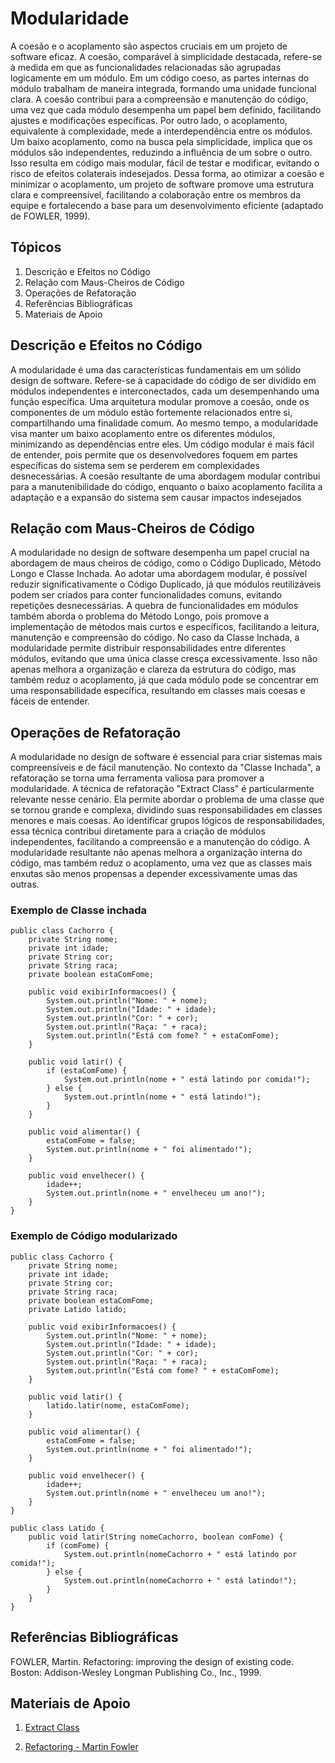 # Modularidade

A coesão e o acoplamento são aspectos cruciais em um projeto de software eficaz. A coesão, comparável à simplicidade destacada, refere-se à medida em que as funcionalidades relacionadas são agrupadas logicamente em um módulo. Em um código coeso, as partes internas do módulo trabalham de maneira integrada, formando uma unidade funcional clara. A coesão contribui para a compreensão e manutenção do código, uma vez que cada módulo desempenha um papel bem definido, facilitando ajustes e modificações específicas. Por outro lado, o acoplamento, equivalente à complexidade, mede a interdependência entre os módulos. Um baixo acoplamento, como na busca pela simplicidade, implica que os módulos são independentes, reduzindo a influência de um sobre o outro. Isso resulta em código mais modular, fácil de testar e modificar, evitando o risco de efeitos colaterais indesejados. Dessa forma, ao otimizar a coesão e minimizar o acoplamento, um projeto de software promove uma estrutura clara e compreensível, facilitando a colaboração entre os membros da equipe e fortalecendo a base para um desenvolvimento eficiente (adaptado de FOWLER, 1999).
## Tópicos

1. Descrição e Efeitos no Código
2. Relação com Maus-Cheiros de Código
3. Operações de Refatoração
4. Referências Bibliográficas
5. Materiais de Apoio

## Descrição e Efeitos no Código

A modularidade é uma das características fundamentais em um sólido design de software. Refere-se à capacidade do código de ser dividido em módulos independentes e interconectados, cada um desempenhando uma função específica. Uma arquitetura modular promove a coesão, onde os componentes de um módulo estão fortemente relacionados entre si, compartilhando uma finalidade comum. Ao mesmo tempo, a modularidade visa manter um baixo acoplamento entre os diferentes módulos, minimizando as dependências entre eles. Um código modular é mais fácil de entender, pois permite que os desenvolvedores foquem em partes específicas do sistema sem se perderem em complexidades desnecessárias. A coesão resultante de uma abordagem modular contribui para a manutenibilidade do código, enquanto o baixo acoplamento facilita a adaptação e a expansão do sistema sem causar impactos indesejados

## Relação com Maus-Cheiros de Código

A modularidade no design de software desempenha um papel crucial na abordagem de maus cheiros de código, como o Código Duplicado, Método Longo e Classe Inchada. Ao adotar uma abordagem modular, é possível reduzir significativamente o Código Duplicado, já que módulos reutilizáveis podem ser criados para conter funcionalidades comuns, evitando repetições desnecessárias. A quebra de funcionalidades em módulos também aborda o problema do Método Longo, pois promove a implementação de métodos mais curtos e específicos, facilitando a leitura, manutenção e compreensão do código. No caso da Classe Inchada, a modularidade permite distribuir responsabilidades entre diferentes módulos, evitando que uma única classe cresça excessivamente. Isso não apenas melhora a organização e clareza da estrutura do código, mas também reduz o acoplamento, já que cada módulo pode se concentrar em uma responsabilidade específica, resultando em classes mais coesas e fáceis de entender.

## Operações de Refatoração

A modularidade no design de software é essencial para criar sistemas mais compreensíveis e de fácil manutenção. No contexto da "Classe Inchada", a refatoração se torna uma ferramenta valiosa para promover a modularidade. A técnica de refatoração "Extract Class" é particularmente relevante nesse cenário. Ela permite abordar o problema de uma classe que se tornou grande e complexa, dividindo suas responsabilidades em classes menores e mais coesas. Ao identificar grupos lógicos de responsabilidades, essa técnica contribui diretamente para a criação de módulos independentes, facilitando a compreensão e a manutenção do código. A modularidade resultante não apenas melhora a organização interna do código, mas também reduz o acoplamento, uma vez que as classes mais enxutas são menos propensas a depender excessivamente umas das outras.

### Exemplo de Classe inchada

```
public class Cachorro {
    private String nome;
    private int idade;
    private String cor;
    private String raca;
    private boolean estaComFome;

    public void exibirInformacoes() {
        System.out.println("Nome: " + nome);
        System.out.println("Idade: " + idade);
        System.out.println("Cor: " + cor);
        System.out.println("Raça: " + raca);
        System.out.println("Está com fome? " + estaComFome);
    }

    public void latir() {
        if (estaComFome) {
            System.out.println(nome + " está latindo por comida!");
        } else {
            System.out.println(nome + " está latindo!");
        }
    }

    public void alimentar() {
        estaComFome = false;
        System.out.println(nome + " foi alimentado!");
    }

    public void envelhecer() {
        idade++;
        System.out.println(nome + " envelheceu um ano!");
    }
}
```

### Exemplo de Código modularizado

```
public class Cachorro {
    private String nome;
    private int idade;
    private String cor;
    private String raca;
    private boolean estaComFome;
    private Latido latido;

    public void exibirInformacoes() {
        System.out.println("Nome: " + nome);
        System.out.println("Idade: " + idade);
        System.out.println("Cor: " + cor);
        System.out.println("Raça: " + raca);
        System.out.println("Está com fome? " + estaComFome);
    }

    public void latir() {
        latido.latir(nome, estaComFome);
    }

    public void alimentar() {
        estaComFome = false;
        System.out.println(nome + " foi alimentado!");
    }

    public void envelhecer() {
        idade++;
        System.out.println(nome + " envelheceu um ano!");
    }
}

public class Latido {
    public void latir(String nomeCachorro, boolean comFome) {
        if (comFome) {
            System.out.println(nomeCachorro + " está latindo por comida!");
        } else {
            System.out.println(nomeCachorro + " está latindo!");
        }
    }
}
```



## Referências Bibliográficas

FOWLER, Martin. Refactoring: improving the design of existing code. Boston: Addison-Wesley Longman Publishing Co., Inc., 1999.

## Materiais de Apoio

1. [Extract Class](https://refactoring.guru/pt-br/extract-class)

2. [Refactoring - Martin Fowler](https://martinfowler.com/books/refactoring.html)
